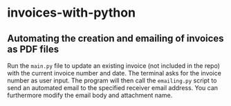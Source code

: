 # invoices-with-python

## Automating the creation and emailing of invoices as PDF files

Run the `main.py` file to update an existing invoice (not included in the repo) with the current invoice number and date.
The terminal asks for the invoice number as user input.
The program will then call the `emailing.py` script to send an automated email to the specified receiver email address.
You can furthermore modify the email body and attachment name.
